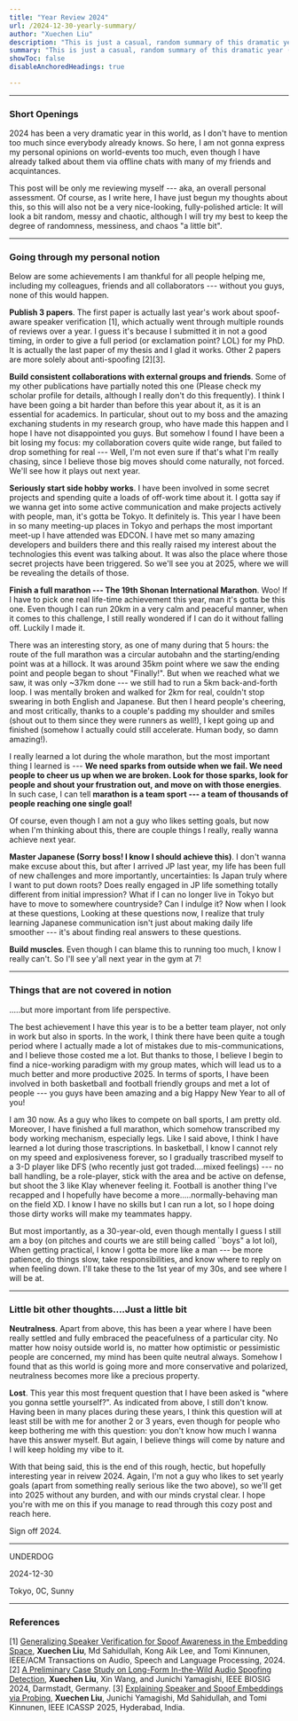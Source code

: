 ```yaml
---
title: "Year Review 2024" 
url: /2024-12-30-yearly-summary/
author: "Xuechen Liu"
description: "This is just a casual, random summary of this dramatic year (as I am)."
summary: "This is just a casual, random summary of this dramatic year (as I am)."
showToc: false
disableAnchoredHeadings: true

---
```


---
### Short Openings
2024 has been a very dramatic year in this world, as I don't have to mention too much since everybody already knows. So here, I am not gonna express my personal opinions on world-events too much, even though I have already talked about them via offline chats with many of my friends and acquintances. 

This post will be only me reviewing myself --- aka, an overall personal assessment. Of course, as I write here, I have just begun my thoughts about this, so this will also not be a very nice-looking, fully-polished article: It will look a bit random, messy and chaotic, although I will try my best to keep the degree of randomness, messiness, and chaos "a little bit".

-------------------
### Going through my personal notion
Below are some achievements I am thankful for all people helping me, including my colleagues, friends and all collaborators --- without you guys, none of this would happen.

**Publish 3 papers**. The first paper is actually last year's work about spoof-aware speaker verification [1], which actually went through multiple rounds of reviews over a year. I guess it's because I submitted it in not a good timing, in order to give a full period (or exclamation point? LOL) for my PhD. It is actually the last paper of my thesis and I glad it works. Other 2 papers are more solely about anti-spoofing [2][3].

**Build consistent collaborations with external groups and friends**. Some of my other publications have partially noted this one (Please check my scholar profile for details, although I really don't do this frequently). I think I have been going a bit harder than before this year about it, as it is an essential for academics. In particular, shout out to my boss and the amazing exchaning students in my research group, who have made this happen and I hope I have not disappointed you guys. But somehow I found I have been a bit losing my focus: my collaboration covers quite wide range, but failed to drop something for real --- Well, I'm not even sure if that's what I'm really chasing, since I believe those big moves should come naturally, not forced. We'll see how it plays out next year.

**Seriously start side hobby works**. I have been involved in some secret projects and spending quite a loads of off-work time about it. I gotta say if we wanna get into some active communication and make projects actively with people, man, it's gotta be Tokyo. It definitely is. This year I have been in so many meeting-up places in Tokyo and perhaps the most important meet-up I have attended was EDCON. I have met so many amazing developers and builders there and this really raised my interest about the technologies this event was talking about. It was also the place where those secret projects have been triggered. So we'll see you at 2025, where we will be revealing the details of those.

**Finish a full marathon --- The 19th Shonan International Marathon**. Woo! If I have to pick one real life-time achievement this year, man it's gotta be this one. Even though I can run 20km in a very calm and peaceful manner, when it comes to this challenge, I still really wondered if I can do it without falling off. Luckily I made it.

There was an interesting story, as one of many during that 5 hours: the route of the full marathon was a circular autobahn and the starting/ending point was at a hillock. It was around 35km point where we saw the ending point and people began to shout "Finally!". But when we reached what we saw, it was only ~37km done --- we still had to run a 5km back-and-forth loop. I was mentally broken and walked for 2km for real, couldn't stop swearing in both English and Japanese. But then I heard people's cheering, and most critically, thanks to a couple's padding my shoulder and smiles (shout out to them since they were runners as well!), I kept going up and finished (somehow I actually could still accelerate. Human body, so damn amazing!). 

I really learned a lot during the whole marathon, but the most important thing I learned is --- **We need sparks from outside when we fail. We need people to cheer us up when we are broken. Look for those sparks, look for people and shout your frustration out, and move on with those energies**. In such case, I can tell **marathon is a team sport --- a team of thousands of people reaching one single goal!**

Of course, even though I am not a guy who likes setting goals, but now when I'm thinking about this, there are couple things I really, really wanna achieve next year.

**Master Japanese (Sorry boss! I know I should achieve this)**. I don't wanna make excuse about this, but after I arrived JP last year, my life has been full of new challenges and more importantly, uncertainties: Is Japan truly where I want to put down roots? Does really engaged in JP life something totally different from initial impression? What if I can no longer live in Tokyo but have to move to somewhere countryside? Can I indulge it? Now when I look at these questions, Looking at these questions now, I realize that truly learning Japanese communication isn't just about making daily life smoother --- it's about finding real answers to these questions.

**Build muscles**. Even though I can blame this to running too much, I know I really can't. So I'll see y'all next year in the gym at 7!

-------------------
### Things that are not covered in notion
.....but more important from life perspective.

The best achievement I have this year is to be a better team player, not only in work but also in sports. In the work, I think there have been quite a tough period where I actually made a lot of mistakes due to mis-communications, and I believe those costed me a lot. But thanks to those, I believe I begin to find a nice-working paradigm with my group mates, which will lead us to a much better and more productive 2025. In terms of sports, I have been involved in both basketball and football friendly groups and met a lot of people --- you guys have been amazing and a big Happy New Year to all of you!

I am 30 now. As a guy who likes to compete on ball sports, I am pretty old. Moreover, I have finished a full marathon, which somehow transcribed my body working mechanism, especially legs. Like I said above, I think I have learned a lot during those trascriptions.
In basketball, I know I cannot rely on my speed and explosiveness forever, so I gradually trascribed myself to a 3-D player like DFS (who recently just got traded....mixed feelings) --- no ball handling, be a role-player, stick with the area and be active on defense, but shoot the 3 like Klay whenever feeling it. Football is another thing I've recapped and I hopefully have become a more.....normally-behaving man on the field XD. I know I have no skills but I can run a lot, so I hope doing those dirty works will make my teammates happy.

But most importantly, as a 30-year-old, even though mentally I guess I still am a boy (on pitches and courts we are still being called ``boys" a lot lol), When getting practical, I know I gotta be more like a man --- be more patience, do things slow, take responsibilities, and know where to reply on when feeling down. I'll take these to the 1st year of my 30s, and see where I will be at.

-------------------
### Little bit other thoughts....Just a little bit
**Neutralness**. Apart from above, this has been a year where I have been really settled and fully embraced the peacefulness of a particular city. No matter how noisy outside world is, no matter how optimistic or pessimistic people are concerned, my mind has been quite neutral always. Somehow I found that as this world is going more and more conservative and polarized, neutralness becomes more like a precious property. 

**Lost**. This year this most frequent question that I have been asked is "where you gonna settle yourself?". As indicated from above, I still don't know. Having been in many places during these years, I think this question will at least still be with me for another 2 or 3 years, even though for people who keep bothering me with this question: you don't know how much I wanna have this answer myself. But again, I believe things will come by nature and I will keep holding my vibe to it.

With that being said, this is the end of this rough, hectic, but hopefully interesting year in reivew 2024. Again, I'm not a guy who likes to set yearly goals (apart from something really serious like the two above), so we'll get into 2025 without any burden, and with our minds crystal clear. I hope you're with me on this if you manage to read through this cozy post and reach here.

Sign off 2024.

-------------

UNDERDOG 

2024-12-30

Tokyo, 0C, Sunny

-------------------
### References
[1] [Generalizing Speaker Verification for Spoof Awareness in the Embedding Space](https://arxiv.org/abs/2401.11156), **Xuechen Liu**, Md Sahidullah, Kong Aik Lee, and Tomi Kinnunen, IEEE/ACM Transactions on Audio, Speech and Language Processing, 2024.
[2] [A Preliminary Case Study on Long-Form In-the-Wild Audio Spoofing Detection](https://arxiv.org/abs/2408.14066), **Xuechen Liu**, Xin Wang, and Junichi Yamagishi, IEEE BIOSIG 2024, Darmstadt, Germany.
[3] [Explaining Speaker and Spoof Embeddings via Probing](https://arxiv.org/abs/2412.18191), **Xuechen Liu**, Junichi Yamagishi, Md Sahidullah, and Tomi Kinnunen, IEEE ICASSP 2025, Hyderabad, India.